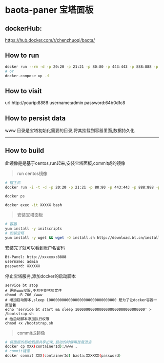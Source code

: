 # baota-paner 宝塔面板
## dockerHub: 
https://hub.docker.com/r/chenzhuoqi/baota/

## How to run
```bash
docker run --rm -d -p 20:20 -p 21:21 -p 80:80 -p 443:443 -p 888:888 -p 8888:8888 -v $PWD/www:/www chenzhuoqi/baota:centos7.2-98617c88 bash /bootstrap.sh
# or
docker-compose up -d

```
## How to visit
url:http://yourip:8888
username:admin
password:64b0dfc8

## How to persist data
www 目录是宝塔初始化需要的目录,将其挂载到容器里面,数据持久化

---------
## How to build
此镜像是是基于centos,run起来,安装宝塔面板,commit成的镜像

> run centos镜像
```bash
# 宿主机
docker run -i -t -d -p 20:20 -p 21:21 -p 80:80 -p 443:443 -p 888:888 -p 8888:8888 -v $PWD/www:/www centos

docker ps

docker exec -it XXXXX bash

```
> 安装宝塔面板
```bash
# 容器
yum install -y initscripts
# 安装宝塔
yum install -y wget && wget -O install.sh http://download.bt.cn/install/install.sh && sh install.sh

```
安装完了就可以看到账户名密码

```bash
Bt-Panel: http://xxxxxx:8888
username: admin
password: XXXXXX
```
停止宝塔服务,添加docker的启动脚本
```
service bt stop
# 更新www权限,不然不能拷贝文件
chmod -R 766 /www
# 增加启动脚本,sleep 10000000000000000000000000000000 是为了让docker容器一直活着
echo 'service bt start && sleep 10000000000000000000000000000000' > /bootstrap.sh
# 给启动脚本添加执行权限
chmod +x /bootstrap.sh
```
> commit成镜像

```bash
# 将面板的初始数据共享出来,启动的时候再挂载进去
docker cp XXX(containerId):/www .
# commit镜像
docker commit XXX(containerId) baota:XXXXXX(password)
```



